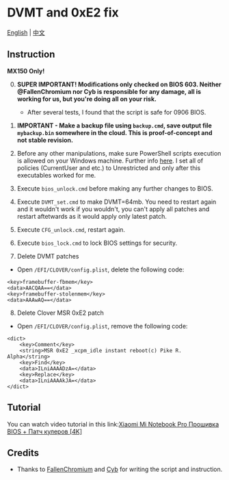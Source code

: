 # DVMT and 0xE2 fix

[English](README.md) | [中文](README_CN.md)

## Instruction

<b>MX150 Only!</b>

0. <b>SUPER IMPORTANT! Modifications only checked on BIOS 603. Neither @FallenChromium nor Cyb is responsible for any damage, all is working for us, but you're doing all on your risk.</b>
    - After several tests, I found that the script is safe for 0906 BIOS.

1. <b>IMPORTANT - Make a backup file using `backup.cmd`, save output file `mybackup.bin` somewhere in the cloud. This is proof-of-concept and not stable revision.</b>

2. Before any other manipulations, make sure PowerShell scripts execution is allowed on your Windows machine. Further info [here](https://docs.microsoft.com/en-us/powershell/module/microsoft.powershell.security/set-executionpolicy?view=powershell-6). I set all of policies (CurrentUser and etc.) to Unrestricted and only after this executables worked for me.

3. Execute `bios_unlock.cmd` before making any further changes to BIOS.

4. Execute `DVMT_set.cmd` to make DVMT=64mb. You need to restart again and it wouldn't work if you wouldn't, you can't apply all patches and restart aftetwards as it would apply only latest patch.

5. Execute `CFG_unlock.cmd`, restart again. 

6. Execute `bios_lock.cmd` to lock BIOS settings for security.

7. Delete DVMT patches

- Open `/EFI/CLOVER/config.plist`, delete the following code:
```
<key>framebuffer-fbmem</key>
<data>AACQAA==</data>
<key>framebuffer-stolenmem</key>
<data>AAAwAQ==</data>
```

8. Delete Clover MSR 0xE2 patch

- Open `/EFI/CLOVER/config.plist`, remove the following code:
```
<dict>
    <key>Comment</key>
    <string>MSR 0xE2 _xcpm_idle instant reboot(c) Pike R. Alpha</string>
    <key>Find</key>
    <data>ILniAAAADzA=</data>
    <key>Replace</key>
    <data>ILniAAAAkJA=</data>
</dict>
```


## Tutorial

You can watch video tutorial in this link:[Xiaomi Mi Notebook Pro Прошивка BIOS + Патч кулеров [4K]](https://www.youtube.com/watch?v=he4QNY2slE0&feature=youtu.be)


## Credits

- Thanks to [FallenChromium](https://github.com/FallenChromium) and [Cyb](http://4pda.ru/forum/index.php?showuser=914121) for writing the script and instruction.
